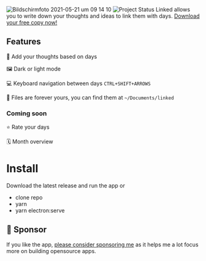 ![Bildschirmfoto 2021-05-21 um 09 14 10](https://user-images.githubusercontent.com/5164617/119097398-f526b900-ba14-11eb-8570-d73a3c2533ab.png)
![Project Status](https://img.shields.io/badge/🏷-v1.1.4-green)
Linked allows you to write down your thoughts and ideas to link them with days. [Download your free copy now!](https://github.com/muc-dev/linked/releases)

## Features

📅 Add your thoughts based on days

🖼 Dark or light mode

💻 Keyboard navigation between days `CTRL+SHIFT+ARROWS`

💾 Files are forever yours, you can find them at `~/Documents/linked`

### Coming soon

⭐️ Rate your days

🗓 Month overview

# Install

Download the latest release and run the app or

- clone repo
- yarn
- yarn electron:serve

## 💖 Sponsor

If you like the app, [please consider sponsoring me](https://github.com/sponsors/lostdesign) as it helps me a lot focus more on building opensource apps.
